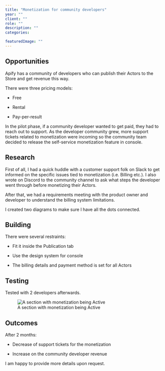 ```yaml
---
title: "Monetization for community developers"
year: ""
client: ""
role: ""
description: ""
categories:

featuredImage: ""
---
```


## Opportunities

Apify has a community of developers who can publish their Actors to the Store and get revenue this way. 

There were three pricing models: 

- Free

- Rental

- Pay-per-result



In the pilot phase, if a community developer wanted to get paid, they had to reach out to support. As the developer community grew, more support tickets related to monetization were incoming so the community team decided to release the self-service monetization feature in console. 



## Research

First of all, I had a quick huddle with a customer support folk on Slack to get informed on the specific issues tied to monetization (i.e. Billing etc.). I also wrote on Discord to the community channel to ask what steps the developer went through before monetizing their Actors. 



After that, we had a requirements meeting with the product owner and developer to understand the billing system limitations. 

I created two diagrams to make sure I have all the dots connected. 

## Building

There were several restraints:

- Fit it inside the Publication tab

- Use the design system for console

- The billing details and payment method is set for all Actors



## Testing

Tested with 2 developers afterwards. 





<figure class="full-bleed">
  <img src="/images/portfolio/010ae5c0-ade2-46ad-a113-2d809da41688.png.webp" alt="A section with monetization being Active">
  <figcaption>A section with monetization being Active</figcaption>
</figure>



## Outcomes

After 2 months:

- Decrease of support tickets for the monetization

- Increase on the community developer revenue



I am happy to provide more details upon request. 
